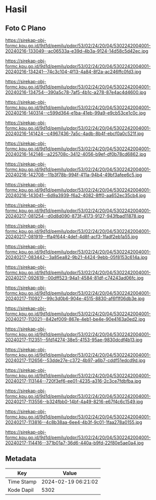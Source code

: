 # Hasil

## Foto C Plano

https://sirekap-obj-formc.kpu.go.id/9d1d/pemilu/pdpr/53/02/24/20/04/5302242004001-20240216-133049--ac06533a-e39d-4b3a-9124-14d58c5d42ec.jpg

https://sirekap-obj-formc.kpu.go.id/9d1d/pemilu/pdpr/53/02/24/20/04/5302242004001-20240216-134241--74c3c104-4f13-4a84-8f2a-ac246ffc0fd3.jpg

https://sirekap-obj-formc.kpu.go.id/9d1d/pemilu/pdpr/53/02/24/20/04/5302242004001-20240216-134754--390a5c78-7af5-4b1c-a278-87e4ac4d4600.jpg

https://sirekap-obj-formc.kpu.go.id/9d1d/pemilu/pdpr/53/02/24/20/04/5302242004001-20240216-140314--c599d364-e1ba-41eb-99a9-e9cb53ce1c0c.jpg

https://sirekap-obj-formc.kpu.go.id/9d1d/pemilu/pdpr/53/02/24/20/04/5302242004001-20240216-141424--c4967436-7a5c-4adb-8b4f-ebcf0a0c521f.jpg

https://sirekap-obj-formc.kpu.go.id/9d1d/pemilu/pdpr/53/02/24/20/04/5302242004001-20240216-142146--a225708c-3412-4056-b9ef-df0b78cd6862.jpg

https://sirekap-obj-formc.kpu.go.id/9d1d/pemilu/pdpr/53/02/24/20/04/5302242004001-20240216-142708--11b3f78b-994f-411a-94b4-49bf3afee6c5.jpg

https://sirekap-obj-formc.kpu.go.id/9d1d/pemilu/pdpr/53/02/24/20/04/5302242004001-20240216-143041--6d9a3939-f6a2-4082-8ff0-aa652ec35cb4.jpg

https://sirekap-obj-formc.kpu.go.id/9d1d/pemilu/pdpr/53/02/24/20/04/5302242004001-20240217-081254--d0d8d090-873f-4173-9127-943fbad11878.jpg

https://sirekap-obj-formc.kpu.go.id/9d1d/pemilu/pdpr/53/02/24/20/04/5302242004001-20240217-081919--ffa4f644-4def-4d8f-acf3-1fadf2eb1a55.jpg

https://sirekap-obj-formc.kpu.go.id/9d1d/pemilu/pdpr/53/02/24/20/04/5302242004001-20240217-083442--3a85ea82-9b21-4424-9ebb-05f8153c614a.jpg

https://sirekap-obj-formc.kpu.go.id/9d1d/pemilu/pdpr/53/02/24/20/04/5302242004001-20240217-092619--00dff523-94a1-4584-81df-c74243ad06fc.jpg

https://sirekap-obj-formc.kpu.go.id/9d1d/pemilu/pdpr/53/02/24/20/04/5302242004001-20240217-110927--99c3d0b6-904e-4515-8830-af6f1f06db3e.jpg

https://sirekap-obj-formc.kpu.go.id/9d1d/pemilu/pdpr/53/02/24/20/04/5302242004001-20240217-112021--842ef009-867e-4eb1-be4e-90e4163a0ed2.jpg

https://sirekap-obj-formc.kpu.go.id/9d1d/pemilu/pdpr/53/02/24/20/04/5302242004001-20240217-112351--5fd14274-38e5-4153-95ae-9830dcdf4b13.jpg

https://sirekap-obj-formc.kpu.go.id/9d1d/pemilu/pdpr/53/02/24/20/04/5302242004001-20240217-112656--53dde27e-c372-4b97-a6b7-cddf51edcd9d.jpg

https://sirekap-obj-formc.kpu.go.id/9d1d/pemilu/pdpr/53/02/24/20/04/5302242004001-20240217-113144--720f3ef6-ee01-4235-a316-2c3ce7fdbfba.jpg

https://sirekap-obj-formc.kpu.go.id/9d1d/pemilu/pdpr/53/02/24/20/04/5302242004001-20240217-113556--b324fbb0-14bf-4a49-8216-e67f4c6c1549.jpg

https://sirekap-obj-formc.kpu.go.id/9d1d/pemilu/pdpr/53/02/24/20/04/5302242004001-20240217-113816--4c8b38aa-6ee4-4b3f-9c01-1faa278a0155.jpg

https://sirekap-obj-formc.kpu.go.id/9d1d/pemilu/pdpr/53/02/24/20/04/5302242004001-20240217-114416--371b01a7-36d6-440a-b9fd-22f80e5ae0a4.jpg


## Metadata

| Key        | Value               |
| ---------- | ------------------- |
| Time Stamp | 2024-02-19 06:21:02 |
| Kode Dapil | 5302                |



